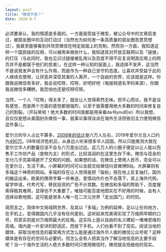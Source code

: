```yaml
---
layout: post
title: "微信不信？"
date: 2020-8-7
---
```


必须要承认，我的情感是多面的。一方面我受益于微型，被公众号中的文章启发过，被朋友圈中的互动打动过（当然也为如何发一条高质量的朋友圈苦思冥想过），我甚至能够看到并欣赏微信在特定层面上的克制，然而另一方面，我知道这样一个国民级的应用，可以被用来做些什么，我知道其对开放互联网以及「链接」的打压（与此同时，我也见识过链接被乱用以及百度不得不反复说明其应用上的网页并不是都属于他们的苦衷）。在这样一种认知的层面上，我选择不发声，这当然不是说我发声会有什么作用，而是作为一种自己坚守的态度。让喜欢并受益于此的人继续去使用，让厌恶并深受其害的人离开，一个自由的世界，应该就是这样。你跟我说微信有多好，我会说哎呀，哎呀，好吧好吧（电报频道名字的来源），你跟我说微信多糟糕，我恐怕也还是哎呀哎呀。

当然，一个人「哎呀」得太多了，就会让人觉得索然无味。但平心而论，我不是没有感觉，而是两个方面的感觉都很强烈，以至于我需要用绝大多数的时间来修复自己的割裂。（开玩笑啦！绝大多数的时间我都是用来看da书you的xi）所以我想，且仅仅是想从美国封杀微信一事，就事论事得谈谈在海外生活但依旧主力使用微信这件事儿。

爱尔兰的华人占比不算多，[2008年的估计](https://www.hse.ie/eng/services/publications/socialinclusion/interculturalguide/chinese/profile.html)是六万人左右，2019年爱尔兰总人口约为[490万](https://www.worldometers.info/world-population/ireland-population/)。08年经济危机后，从身边人听来很多华人回国，所以只能推测大致在爱尔兰华人的数量应该不会与六万差出过远。这几万人的小圈子便足以让人能以兜售手工作坊产品（食物为主）的形式，比较滋润的在这里生存下来。微信与现金的支付几乎完美得避开了交税的问题。如果想的话，在微信上使用人民币，完全可以在爱尔兰，生活下来。小屏幕的时间可以全部交给微信抖音微博B站，大屏幕则有多瑙这个神奇的网站。多瑙的存在让人觉得是把「版权」按在地上反复抽打。国内的搬运出来，欧美的携带字幕一并奉送，爱情动作片也不会落下，其上海外代购，留学申请，代考代写，移民投资的广告不计其数。在微信和多瑙的帮助下，百度搜索得极其难用，显得也不大重要了。唯独可能百度地图实在不好用的时候，会有人选择谷歌地图，这可能是很多人唯一在二次元世界「走出国门」的时刻。

简而言之，简体中文局域网世界，及其以「多瑙」为例的延伸，足以让任何地方，在手机上，变得跟国内几乎没有任何差别。这听起来完美得实现了万维网早期的口号，但其实则是对万维网最大的反叛。这实际上是以自由的名义建起一堵堵思维的高墙。墙内是一片安详的舒适区，而放下手机，人们也看不到了现实。阅读当地的媒体，获取当地信息的最常用方式怎么能是通过海外华人做的微信公众号呢？这种媒体是有存在的空间与必要的，但怎么会有人把其当作了解当地信息的主要手段呢？当一个海外生活的人绝大多数时间只使用微信时，微信就会扭曲他的现实。
